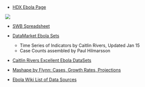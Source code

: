 

* [HDX Ebola Page](https://data.hdx.rwlabs.org/ebola)

![](http://snag.gy/jv9Iw.jpg)

* [SWB Spreadsheet](https://docs.google.com/a/scaleanalytics.com/spreadsheets/d/1585hDU3HPV1AUn5RhkbZcnElpDnLNbI9GW9s9hpyoak/edit#gid=1256462434)

* [DataMarket Ebola Sets](https://datamarket.com/data/list/?q=ebola&ref=search)
	* Time Series of Indicators by Caitlin Rivers, Updated Jan 15
	* Case Counts assembled by Paul Hilmarsson
	
* [Caitlin Rivers Excellent Ebola DataSets](https://github.com/cmrivers/ebola)

* [Mashape by Flynn: Cases, Growth Rates, Projections](https://www.mashape.com/montanaflynn/ebola-outbreak)

* [Ebola Wiki List of Data Sources](http://ebola-wiki.com/List_of_Ebola_related_data_sources)


	

